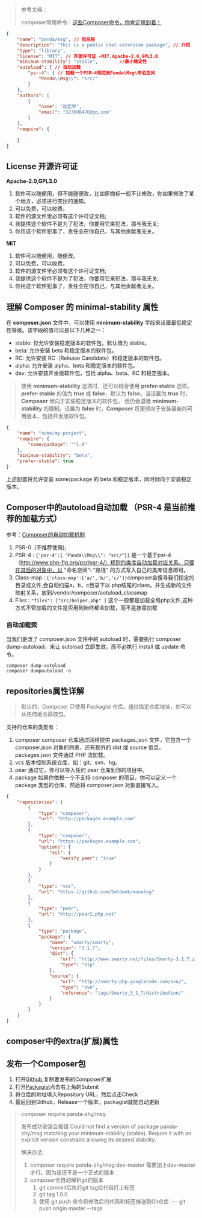 > 参考文档：
>
> composer常用命令：[这些Composer命令，你肯定用到着！](https://zhuanlan.zhihu.com/p/150968844)
> 
> 

```json
{
    "name": "panda/msg", // 包名称
    "description": "This is a public chat extension package", // 介绍
    "type": "library",
    "license": "MIT", // 开源许可证 -MIT,Apache-2.0,GPL3.0
    "minimum-stability": "stable",        //最小稳定性
    "autoload": { // 自动加载
        "psr-4": { // 加载一个PSR-4规范到Panda\Msg\命名空间
            "Panda\\Msg\\": "src/"
        }
    },
    "authors": [
        {
            "name": "赵宏宇",
            "email": "327698476@qq.com"
        }
    ],
    "require": {
      
    }
}

```
## License 开源许可证
**Apache-2.0,GPL3.0**
1. 软件可以随便用，但不能随便改，比如原商标一般不让修改，你如果修改了某个地方，必须进行突出的通知。
2. 可以免费，可以收费。
3. 软件的源文件里必须有这个许可证文档;
4. 我提供这个软件不是为了犯法，你要用它来犯法，那与我无关;
5. 你用这个软件犯事了，责任全在你自己，与其他贡献者无关。

**MIT**
1. 软件可以随便用，随便改。
2. 可以免费，可以收费。
3. 软件的源文件里必须有这个许可证文档;
4. 我提供这个软件不是为了犯法，你要用它来犯法，那与我无关;
5. 你用这个软件犯事了，责任全在你自己，与其他贡献者无关。

## 理解 Composer 的 minimal-stability 属性
在 **composer.json** 文件中，可以使用 **minimum-stability** 字段来设置最低稳定性等级。该字段的值可以是以下几种之一：
* stable: 仅允许安装稳定版本的软件包，默认值为 stable。
* beta: 允许安装 beta 和稳定版本的软件包。
* RC: 允许安装 RC（Release Candidate）和稳定版本的软件包。
* alpha: 允许安装 alpha、beta 和稳定版本的软件包。
* dev: 允许安装开发版软件包，包括 alpha、beta、RC 和稳定版本。

>使用 **minimum-stability** 选项时，还可以结合使用 **prefer-stable** 选项。**prefer-stable**
> 的值为 **true** 或 **false**，默认为 **false**。当设置为 **true** 时，**Composer** 倾向于安装稳定版本的软件包，
> 但仍会遵循 **minimum-stability** 的限制。设置为 **false** 时，**Composer** 将更倾向于安装最新的可用版本，包括开发版软件包。

```json
{
    "name": "acme/my-project",
    "require": {
        "some/package": "^1.0"
    },
    "minimum-stability": "beta",
    "prefer-stable": true
}
```
上述配置将允许安装 some/package 的 beta 和稳定版本，同时倾向于安装稳定版本。


## Composer中的autoload自动加载 （PSR-4 是当前推荐的加载方式）
参考：[Composer的自动加载机制](https://www.cnblogs.com/caibaotimes/p/13810329.html)
1. PSR-0（不推荐使用);
2. PSR-4 : `{'psr-4':{ "Panda\\Msg\\": "src/"}}` 是一个基于psr-4（http://www.php-fig.org/psr/psr-4/）规则的类库自动加载对应关系，只要在其后的对象中，以 "命名空间": "路径" 的方式写入自己的类库信息即可。
3. Class-map : `{'class-map':['a/','b/','c/']}`composer会搜寻我们指定的目录或文件,会自动扫描a，b，c目录下以.php结尾的class。并生成新的文件映射关系，放到/vendor/composer/aotuload_classmap
4. Files : `"files": ["src/helper.php" ]` 这个一般都是加载全局php文件,这种方式不管加载的文件是否用到始终都会加载，而不是按需加载

### 自动加载索
当我们更改了 composer.json 文件中的 autoload 时，需要执行 composer dump-autoload，来让 autoload 立即生效。而不必执行 install 或 update 命令。
```shell
composer dump-autoload
composer dumpautoload -o
```

## repositories属性详解
> 默认的，Composer 只使用 Packagist 仓库。通过指定仓库地址，你可以从任何地方获取包。

支持的仓库的类型有：
1. composer
   composer 仓库通过网络提供 packages.json 文件，它包含一个 composer.json 对象的列表，还有额外的 dist 或 source 信息。packages.json 文件通过 PHP 流加载。
2. vcs
   版本控制系统仓库，如：git、svn、hg。
3. pear
   通过它，你可以导入任何 pear 仓库到你的项目中。
4. package
   如果你依赖一个不支持 composer 的项目，你可以定义一个 package 类型的仓库，然后将 composer.json 对象直接写入。

```json
{
    "repositories": [
        {
            "type": "composer",
            "url": "http://packages.example.com"
        },
        {
            "type": "composer",
            "url": "https://packages.example.com",
            "options": {
                "ssl": {
                    "verify_peer": "true"
                }
            }
        },
        {
            "type": "vcs",
            "url": "https://github.com/Seldaek/monolog"
        },
        {
            "type": "pear",
            "url": "http://pear2.php.net"
        },
        {
            "type": "package",
            "package": {
                "name": "smarty/smarty",
                "version": "3.1.7",
                "dist": {
                    "url": "http://www.smarty.net/files/Smarty-3.1.7.zip",
                    "type": "zip"
                },
                "source": {
                    "url": "http://smarty-php.googlecode.com/svn/",
                    "type": "svn",
                    "reference": "tags/Smarty_3_1_7/distribution/"
                }
            }
        }
    ]
}

```
## composer中的extra(扩展)属性


## 发布一个Composer包
1. 打开[Github](https://github.com/PandaApply/panda-msg.git),复制要发布的Composer扩展
2. 打开[Packagist](https://packagist.org/)点击右上角的Submit
3. 将仓库的地址填入Repository URL，然后点击Check
4. 最后回到Github，Release一个版本，packagist就能自动更新

> composer require panda-zhy/msg
> 
> 发布成功安装会报错 Could not find a version of package panda-zhy/msg matching your minimum-stability (stable). Require it with an explicit version constraint allowing its desired stability.
> 
> 解决办法:
> 1. composer require panda-zhy/msg:dev-master 需要加上dev-master  才行。因为这还不是一个正式的版本
> 2. composer会自动解析git的版本 
>    1. git commiit后执行git tag给代码打上标签
>    2. git tag 1.0.0
>    3. 使用 git push 命令将修改后的代码和标签推送到Git仓库 --- git push origin master --tags

